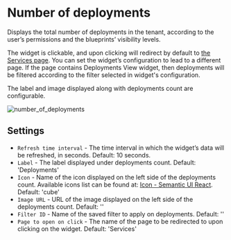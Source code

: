 # Number of deployments
Displays the total number of deployments in the tenant, according to the user’s permissions and the blueprints’ visibility levels.

The widget is clickable, and upon clicking will redirect by default to
[the Services page](/working_with/console/pages/services-page). 
You can set the widget’s configuration to lead to a different
page. If the page contains Deployments View widget, then deployments will be
filtered according to the filter selected in widget's configuration.

The label and image displayed along with deployments count are configurable.

![number_of_deployments]( /images/ui/widgets/num_of_deployments.png )


## Settings

* `Refresh time interval` - The time interval in which the widget’s data will be refreshed, in seconds. Default: 10 seconds.
* `Label` - The label displayed under deployments count. Default: 'Deployments'
* `Icon` - Name of the icon displayed on the left side of the deployments count. Available icons list can be found 
  at: [Icon - Semantic UI React](https://react.semantic-ui.com/elements/icon). Default: 'cube'
* `Image URL` - URL of the image displayed on the left side of the deployments count. Default: ''
* `Filter ID` - Name of the saved filter to apply on deployments. Default: ''
* `Page to open on click` -  The name of the page to be redirected to upon clicking on the widget. Default: 'Services'
